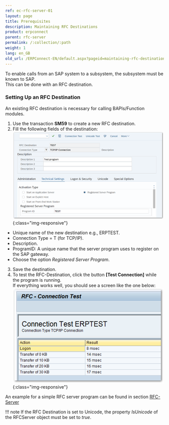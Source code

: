 ```yaml
---
ref: ec-rfc-server-01
layout: page
title: Prerequisites
description: Maintaining RFC Destinations
product: erpconnect
parent: rfc-server
permalink: /:collection/:path
weight: 1
lang: en_GB
old_url: /ERPConnect-EN/default.aspx?pageid=maintaining-rfc-destinations
---
```


To enable calls from an SAP system to a subsystem, the subsystem must be known to SAP.<br>
This can be done with an RFC destination.

### Setting Up an RFC Destination

An existing RFC destination is necessary for calling BAPIs/Function modules.
1. Use the transaction **SM59** to create a new RFC destination.
2. Fill the following fields of the destination: 
![Maintain-RFC-Destination-001]( ../../assets/images/Maintain-RFC-Destination-001.png){:class="img-responsive"}  
- Unique name of the new destination e.g., ERPTEST.
- Connection Type = T (for TCP/IP).
- Description.
- ProgramID: A unique name that the server program uses to register on the SAP gateway. 
- Choose the option *Registered Server Program*.
3. Save the destination.
4. To test the RFC-Destination, click the button **[Test Connection]** while the program is running.<br> 
If everything works well, you should see a screen like the one below:
![rfcdestination02]( ../../assets/images/Maintain-RFC-Destination-002.png){:class="img-responsive"}  

An example for a simple RFC server program can be found in section [RFC-Server](../rfc-server/example)

!!! note
    If the RFC Destination is set to Unicode, the property *IsUnicode* of the RFCServer object must be set to *true*.
